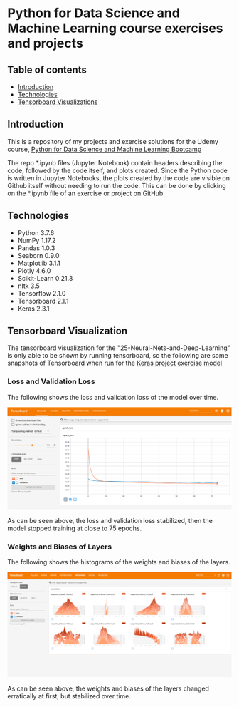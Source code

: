 # Python for Data Science and Machine Learning course exercises and projects

## Table of contents
* [Introduction](#introduction)
* [Technologies](#technologies)
* [Tensorboard Visualizations](#tensorboard-visualizations)

## Introduction
This is a repository of my projects and exercise solutions for the Udemy course, [Python for Data Science and Machine Learning Bootcamp](https://www.udemy.com/course/python-for-data-science-and-machine-learning-bootcamp/)

The repo *.ipynb files (Jupyter Notebook) contain headers describing the code, followed by the code itself, and plots created. Since the Python code is written in Jupyter Notebooks, the plots created by the code are visible on Github itself without needing to run the code. This can be done by clicking on the *.ipynb file of an exercise or project on GitHub.

## Technologies
- Python 3.7.6
- NumPy 1.17.2
- Pandas 1.0.3
- Seaborn 0.9.0
- Matplotlib 3.1.1
- Plotly 4.6.0
- Scikit-Learn 0.21.3
- nltk 3.5
- Tensorflow 2.1.0
- Tensorboard 2.1.1
- Keras 2.3.1

## Tensorboard Visualization
The tensorboard visualization for the "25-Neural-Nets-and-Deep-Learning" is only able to be shown by running tensorboard, so the following are some snapshots of Tensorboard when run for the [Keras project exercise model](./25-Neural-Nets-and-Deep-Learning/03-Keras-Project-Exercise.ipynb)

### Loss and Validation Loss
The following shows the loss and validation loss of the model over time.
<p align="center"><img src="./25-Neural-Nets-and-Deep-Learning/Tensor_Board_Snapshots/Scalars.PNG"></p>
As can be seen above, the loss and validation loss stabilized, then the model stopped training at close to 75 epochs.

### Weights and Biases of Layers
The following shows the histograms of the weights and biases of the layers.
<p align="center"><img src="./25-Neural-Nets-and-Deep-Learning/Tensor_Board_Snapshots/Histograms.PNG""></p>
As can be seen above, the weights and biases of the layers changed erratically at first, but stabilized over time.
